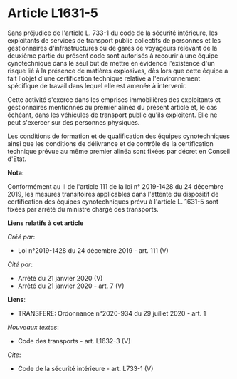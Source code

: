 # Article L1631-5

Sans préjudice de l'article L. 733-1 du code de la sécurité intérieure, les exploitants de services de transport public
collectifs de personnes et les gestionnaires d'infrastructures ou de gares de voyageurs relevant de la deuxième partie du
présent code sont autorisés à recourir à une équipe cynotechnique dans le seul but de mettre en évidence l'existence d'un
risque lié à la présence de matières explosives, dès lors que cette équipe a fait l'objet d'une certification technique
relative à l'environnement spécifique de travail dans lequel elle est amenée à intervenir.

Cette activité s'exerce dans les emprises immobilières des exploitants et gestionnaires mentionnés au premier alinéa du
présent article et, le cas échéant, dans les véhicules de transport public qu'ils exploitent. Elle ne peut s'exercer sur des
personnes physiques.

Les conditions de formation et de qualification des équipes cynotechniques ainsi que les conditions de délivrance et de
contrôle de la certification technique prévue au même premier alinéa sont fixées par décret en Conseil d'Etat.

**Nota:**

Conformément au II de l'article 111 de la loi n° 2019-1428 du 24 décembre 2019, les mesures transitoires applicables dans
l'attente du dispositif de certification des équipes cynotechniques prévu à l'article L. 1631-5 sont fixées par arrêté du
ministre chargé des transports.

**Liens relatifs à cet article**

_Créé par_:

  - Loi n°2019-1428 du 24 décembre 2019 - art. 111 (V)

_Cité par_:

  - Arrêté du 21 janvier 2020 (V)
  - Arrêté du 21 janvier 2020 - art. 7 (V)

**Liens**:

  - TRANSFERE: Ordonnance n°2020-934 du 29 juillet 2020 - art. 1

_Nouveaux textes_:

  - Code des transports - art. L1632-3 (V)

_Cite_:

  - Code de la sécurité intérieure - art. L733-1 (V)
